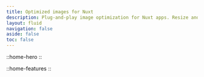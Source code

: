 ```yaml
---
title: Optimized images for Nuxt
description: Plug-and-play image optimization for Nuxt apps. Resize and transform your images in your code using built-in optimizer or your favorite images CDN.
layout: fluid
navigation: false
aside: false
toc: false
---
```


::home-hero
::

::home-features
::
